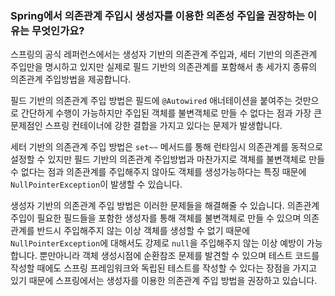 ### Spring에서 의존관계 주입시 생성자를 이용한 의존성 주입을 권장하는 이유는 무엇인가요?

스프링의 공식 레퍼런스에서는 생성자 기반의 의존관계 주입과, 세터 기반의 의존관계 주입만을 명시하고 있지만 실제로 필드 기반의 의존관계를 포함해서 총 세가지 종류의 의존관계 주입방법을 제공합니다.

필드 기반의 의존관계 주입 방법은 필드에 `@Autowired` 애너테이션을 붙여주는 것만으로 간단하게 수행이 가능하지만 주입된 객체를 불변객체로 만들 수 없다는 점과 가장 큰 문제점인 스프링 컨테이너에 강한 결합을 가지고 있다는 문제가 발생합니다.

세터 기반의 의존관계 주입 방법은 `set~~` 메서드를 통해 런타임시 의존관계를 동적으로 설정할 수 있지만 필드 기반의 의존관계 주입방법과 마찬가지로 객체를 불변객체로 만들 수 없다는 점과 의존관계를 주입해주지 않아도 객체를 생성가능하다는 특징 때문에 `NullPointerException`이 발생할 수 있습니다.

생성자 기반의 의존관계 주입 방법은 이러한 문제들을 해결해줄 수 있습니다. 의존관계 주입이 필요한 필드들을 포함한 생성자를 통해 객체를 불변객체로 만들 수 있으며 의존관계를 반드시 주입해주지 않는 이상 객체를 생성할 수 없기 때문에 `NullPointerException`에 대해서도 강제로 `null`을 주입해주지 않는 이상 예방이 가능합니다.
뿐만아니라 객체 생성시점에 순환참조 문제를 발견할 수 있으며 테스트 코드를 작성할 때에도 스프링 프레임워크와 독립된 테스트를 작성할 수 있다는 장점을 가지고 있기 때문에 스프링에서는 생성자를 이용한 의존관계 주입 방법을 권장하고 있습니다.
